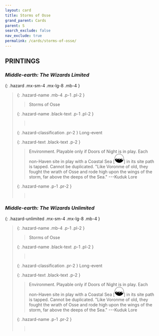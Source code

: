 ```yaml
---
layout: card
title: Storms of Osse
grand_parent: Cards
parent: S
search_exclude: false
nav_exclude: true
permalink: /cards/storms-of-osse/
---
```


## PRINTINGS


### _Middle-earth: The Wizards Limited_

{: .hazard .mx-sm-4 .mx-lg-8 .mb-4 }
> {: .hazard-name .mb-4 .p-1 .pl-2 }
> > <div class="hazard-mp"></div>
> > <div class="card-name">Storms of Osse</div>
>
> {: .hazard-name .black-text .p-1 .pl-2 }
> > &nbsp;
>
> {: .hazard-classification .pr-2 }
> Long-event
>
> {: .hazard-text .black-text .p-2 }
> > Environment. Playable only if Doors of Night is in play. Each non-Haven site in play with a Coastal Sea \[![](/assets/images/coastalsea.svg)] in its site path is tapped. Cannot be duplicated.  "Like Voronme of old, they fought the wrath of Osse and rode high upon the wings of the storm, far above the deeps of the Sea." ---Kuduk Lore 
>
> {: .hazard-name .p-1 .pr-2 }
> > <div class="card-shield"></div>
> > <div class="card-corruption">&nbsp;</div>

### _Middle-earth: The Wizards Unlimited_

{: .hazard-unlimited .mx-sm-4 .mx-lg-8 .mb-4 }
> {: .hazard-name .mb-4 .p-1 .pl-2 }
> > <div class="hazard-mp"></div>
> > <div class="card-name">Storms of Osse</div>
>
> {: .hazard-name .black-text .p-1 .pl-2 }
> > &nbsp;
>
> {: .hazard-classification .pr-2 }
> Long-event
>
> {: .hazard-text .black-text .p-2 }
> > Environment. Playable only if Doors of Night is in play. Each non-Haven site in play with a Coastal Sea \[![](/assets/images/coastalsea.svg)] in its site path is tapped. Cannot be duplicated.  "Like Voronme of old, they fought the wrath of Osse and rode high upon the wings of the storm, far above the deeps of the Sea." ---Kuduk Lore 
>
> {: .hazard-name .p-1 .pr-2 }
> > <div class="card-shield"></div>
> > <div class="card-corruption-white">&nbsp;</div>
